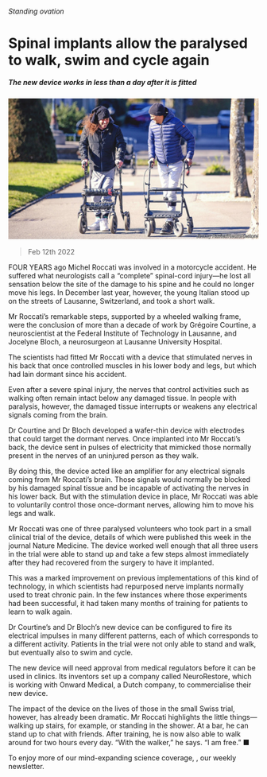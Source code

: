 ###### Standing ovation

# Spinal implants allow the paralysed to walk, swim and cycle again 

##### The new device works in less than a day after it is fitted 

![image](images/20220212_stp005.jpg) 

> Feb 12th 2022 

FOUR YEARS ago Michel Roccati was involved in a motorcycle accident. He suffered what neurologists call a “complete” spinal-cord injury—he lost all sensation below the site of the damage to his spine and he could no longer move his legs. In December last year, however, the young Italian stood up on the streets of Lausanne, Switzerland, and took a short walk.

Mr Roccati’s remarkable steps, supported by a wheeled walking frame, were the conclusion of more than a decade of work by Grégoire Courtine, a neuroscientist at the Federal Institute of Technology in Lausanne, and Jocelyne Bloch, a neurosurgeon at Lausanne University Hospital.


The scientists had fitted Mr Roccati with a device that stimulated nerves in his back that once controlled muscles in his lower body and legs, but which had lain dormant since his accident.

Even after a severe spinal injury, the nerves that control activities such as walking often remain intact below any damaged tissue. In people with paralysis, however, the damaged tissue interrupts or weakens any electrical signals coming from the brain.

Dr Courtine and Dr Bloch developed a wafer-thin device with electrodes that could target the dormant nerves. Once implanted into Mr Roccati’s back, the device sent in pulses of electricity that mimicked those normally present in the nerves of an uninjured person as they walk.

By doing this, the device acted like an amplifier for any electrical signals coming from Mr Roccati’s brain. Those signals would normally be blocked by his damaged spinal tissue and be incapable of activating the nerves in his lower back. But with the stimulation device in place, Mr Roccati was able to voluntarily control those once-dormant nerves, allowing him to move his legs and walk.

Mr Roccati was one of three paralysed volunteers who took part in a small clinical trial of the device, details of which were published this week in the journal Nature Medicine. The device worked well enough that all three users in the trial were able to stand up and take a few steps almost immediately after they had recovered from the surgery to have it implanted.

This was a marked improvement on previous implementations of this kind of technology, in which scientists had repurposed nerve implants normally used to treat chronic pain. In the few instances where those experiments had been successful, it had taken many months of training for patients to learn to walk again.

Dr Courtine’s and Dr Bloch’s new device can be configured to fire its electrical impulses in many different patterns, each of which corresponds to a different activity. Patients in the trial were not only able to stand and walk, but eventually also to swim and cycle.

The new device will need approval from medical regulators before it can be used in clinics. Its inventors set up a company called NeuroRestore, which is working with Onward Medical, a Dutch company, to commercialise their new device.

The impact of the device on the lives of those in the small Swiss trial, however, has already been dramatic. Mr Roccati highlights the little things—walking up stairs, for example, or standing in the shower. At a bar, he can stand up to chat with friends. After training, he is now also able to walk around for two hours every day. “With the walker,” he says. “I am free.” ■

To enjoy more of our mind-expanding science coverage, , our weekly newsletter.

